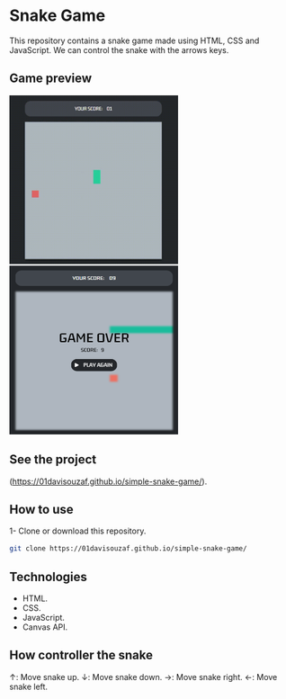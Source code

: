 # Snake Game

This repository contains a snake game made using HTML, CSS and JavaScript. We can control the snake with the arrows keys.

## Game preview
<img src="imgs/game-preview.gif" width="300" height="300">
<img src="imgs/game-over-screen.png" width="300" height="300">

## See the project
(https://01davisouzaf.github.io/simple-snake-game/).

## How to use
1- Clone or download this repository.
```bash
git clone https://01davisouzaf.github.io/simple-snake-game/
```

## Technologies
- HTML.
- CSS.
- JavaScript.
- Canvas API.
  
## How controller the snake
↑: Move snake up.
↓: Move snake down.
→: Move snake right.
←: Move snake left.
